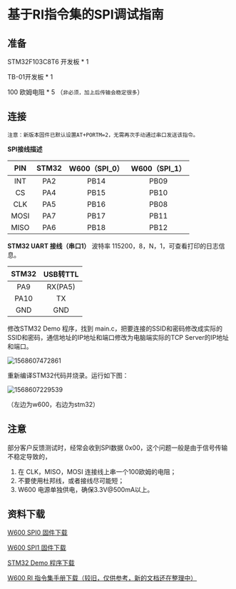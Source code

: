# 基于RI指令集的SPI调试指南

## 准备

STM32F103C8T6 开发板 * 1

TB-01开发板 * 1

100 欧姆电阻 * 5 （`非必须，加上后传输会稳定很多`） 

## 连接

`注意：新版本固件已默认设置AT+PORTM=2，无需再次手动通过串口发送该指令。`

**SPI接线描述**

| PIN  | STM32 | W600（SPI_0） |  W600（SPI_1）   |
| :--: | :---: | :--: | :--: |
| INT  |  PA2  | PB14 | PB09 |
|  CS  |  PA4  | PB15 | PB10 |
| CLK  |  PA5  | PB16 | PB08 |
| MOSI |  PA7  | PB17 | PB11 |
| MISO |  PA6  | PB18 | PB12 |

**STM32 UART 接线（串口1）**
波特率 115200，8，N，1，可查看打印的日志信息。

| STM32 | USB转TTL |
| :---: | :------: |
|  PA9  |    RX(PA5)    |
| PA10  |    TX    |
|  GND  |   GND    |

修改STM32 Demo 程序，找到 main.c，把要连接的SSID和密码修改成实际的SSID和密码，通信地址的IP地址和端口修改为电脑端实际的TCP Server的IP地址和端口。

![1568607472861](../.assets/app/spi/1568607472861.png)

重新编译STM32代码并烧录。运行如下图：

![1568607229539](../.assets/app/spi/1568607229539.png)

（左边为w600，右边为stm32）

## 注意

部分客户反馈测试时，经常会收到SPI数据 0x00，这个问题一般是由于信号传输不稳定导致的，

1.  在 CLK，MISO，MOSI 连接线上串一个100欧姆的电阻；
2.  不要使用杜邦线，或者接线尽可能短；
3.  W600 电源单独供电，确保3.3V@500mA以上。

## 资料下载

[W600 SPI0 固件下载](https://download.w600.fun/firmware/w600_spi0_v3.2.0_20190916.fls)

[W600 SPI1 固件下载](https://download.w600.fun/firmware/w600_spi1_v3.2.0_20190916.fls)

[STM32 Demo 程序下载](https://download.w600.fun/firmware/stm32_spi_code.7z)

[W600 RI 指令集手册下载（较旧，仅供参考，新的文档还在整理中）](https://download.w600.fun/document/RI%E6%8C%87%E4%BB%A4%E7%94%A8%E6%88%B7%E6%89%8B%E5%86%8C.pdf)


